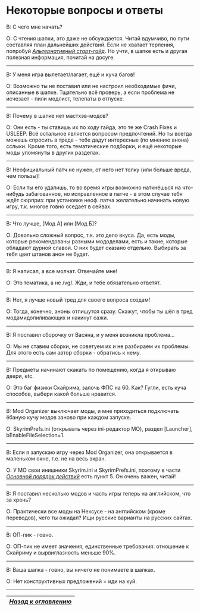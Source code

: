 # Некоторые вопросы и ответы

В: С чего мне начать?

О: С чтения шапки, это даже не обсуждается. Читай вдумчиво, по пути составляя план дальнейших действий. Если не хватает терпения, попробуй [*Альтернативный старт-гайд*](../01_Minimum/04_Альтернативный_старт_гайд.md). Но учти, в шапке есть и другая полезная информация, почитай на досуге.

------

В: У меня игра вылетает/лагает, ещё и куча багов!

О: Возможно ты не поставил или не настроил необходимые фичи, описанные в шапке. Тщательно всё проверь, а если проблема не исчезает - пили модлист, телепаты в отпуске.

------

В: Почему в шапке нет мастхэв-модов?

О: Они есть - ты ставишь их по ходу гайда, это те же Crash Fixes и USLEEP. Всё остальное является вопросом предпочтений. Но ты всегда можешь спросить в треде - тебе дадут интересные (по мнению анона) сслыки. Кроме того, есть тематические подборки, и ещё некоторые моды упомянуты в других разделах.

------

В: Неофициальный патч не нужен, от него нет толку (или больше вреда, чем пользы)!

О: Если ты его удалишь, то во время игры возможно наткнёшься на что-нибудь забагованное, но исправленное в патче - в этом случае тебя ждёт сюрприз: при установке неоф. патча желательно начинать новую игру, т.к. многое говно оседает в сейвах.

------

В: Что лучше, [Мод А] или [Мод Б]?

О: Довольно сложный вопрос, т.к. это дело вкуса. Да, есть моды, которые рекомендованы разными мододелами, есть и такие, которые обладают дурной славой. О них будет сказано отдельно. Выбирать за тебя цвет штанов анон не будет.

------

В: Я написал, а все молчат. Отвечайте мне!

О: Это тематика, а не /vg/. Жди, и тебе обязательно ответят.

------

В: Нет, я лучше новый тред для своего вопроса создам!

О: Тогда, конечно, аноны отпишутся сразу. Скажут, чтобы ты шёл в тред модамидопиливающих и накинут сажи.

------

В: Я поставил сборочку от Васяна, и у меня возникла проблема...

О: Мы не ставим сборки, не советуем их и не разбираем их проблемы. Для этого есть сам автор сборки - обратись к нему.

------

В: Предметы начинают скакать по помещению, когда я открываю двери, etc.

О: Это баг физики Скайрима, залочь ФПС на 60. Как? Гугли, есть куча способов, выбери какой больше нравится.

------

В: Mod Organizer выключает моды, и мне приходиться подключать ёбаную кучу модов заново при каждом запуске.

О: SkyrimPrefs.ini (открывать через ini-редактор МО), раздел [Launcher], bEnableFileSelection=1.

------

В: Если я запускаю игру через Mod Organizer, она открывается в маленьком окне, т.е. не на весь экран.

О: У MO свои инишники Skyrim.ini и SkyrimPrefs.ini, поэтому в части [*Основной порядок действий*](../01_Minimum/03_Основной_порядок_действий.md) есть пункт 5. Он очень важен, читай!

------

В: Я поставил несколько модов и часть игры теперь на английском, что за хрень?

О: Практически все моды на Нексусе - на английском (кроме переводов), чего ты ожидал? Ищи русские варианты на русских сайтах.

------

В: ОП-пик - говно.

О: ОП-пик не имеет значения, единственные требования: отношение к Скайриму и вырвиглазность меньше 90%.

------

В: Ваша шапка - говно, вы ничего не понимаете в шапках.

О: Нет конструктивных предложений = иди на хуй.

------

|[*Назад к оглавлению*](../01_Оглавление.md)|
|:---:|
